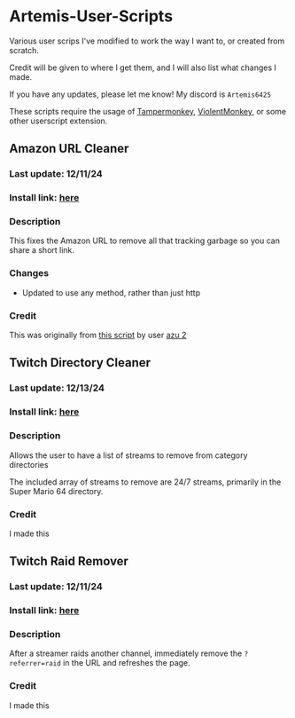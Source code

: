 # Artemis-User-Scripts
Various user scrips I've modified to work the way I want to, or created from scratch.

Credit will be given to where I get them, and I will also list what changes I made.

If you have any updates, please let me know! My discord is `Artemis6425`

These scripts require the usage of [Tampermonkey](https://www.tampermonkey.net/), [ViolentMonkey](https://violentmonkey.github.io/), or some other userscript extension.


## Amazon URL Cleaner
### Last update: 12/11/24
### Install link: [here](https://github.com/Artemis6425/Artemis-User-Scripts/raw/refs/heads/main/scripts/Amazon%20URL%20Cleaner.user.js)
### Description
This fixes the Amazon URL to remove all that tracking garbage so you can share a short link.
### Changes
- Updated to use any method, rather than just http
### Credit
This was originally from [this script](https://greasyfork.org/en/scripts/1162-amazon-url-cleaner) by user [azu 2](https://greasyfork.org/en/users/124-azu-2)


## Twitch Directory Cleaner
### Last update: 12/13/24
### Install link: [here](https://github.com/Artemis6425/Artemis-User-Scripts/raw/refs/heads/main/scripts/Twitch%20Directory%20Cleaner.user.js)
### Description
Allows the user to have a list of streams to remove from category directories

The included array of streams to remove are 24/7 streams, primarily in the Super Mario 64 directory.
### Credit
I made this


## Twitch Raid Remover
### Last update: 12/11/24
### Install link: [here](https://github.com/Artemis6425/Artemis-User-Scripts/raw/refs/heads/main/scripts/Twitch%20Raid%20Remover.user.js)
### Description
After a streamer raids another channel, immediately remove the `?referrer=raid` in the URL and refreshes the page.
### Credit
I made this